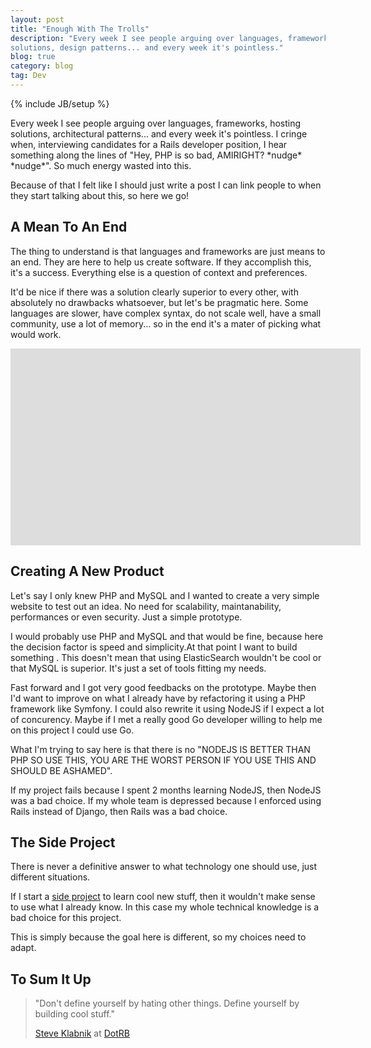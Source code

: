 ```yaml
---
layout: post
title: "Enough With The Trolls"
description: "Every week I see people arguing over languages, frameworks, hosting
solutions, design patterns... and every week it's pointless."
blog: true
category: blog
tag: Dev
---
```


{% include JB/setup %}

Every week I see people arguing over languages, frameworks, hosting
solutions, architectural patterns... and every week it's pointless.
I cringe when, interviewing candidates for a Rails developer position,
I hear something along the lines of "Hey, PHP is so bad, AMIRIGHT? \*nudge\*
\*nudge\*". So much energy wasted into this.

Because of that I felt like I should just write a post I can link people to when
they start talking about this, so here we go!

## A Mean To An End

The thing to understand is that languages and frameworks are just means
to an end. They are here to help us create software. If they accomplish
this, it's a success. Everything else is a question of context and preferences.

It'd be nice if there was a solution clearly superior to every other, with absolutely
no drawbacks whatsoever, but let's be pragmatic here. Some languages are
slower, have complex syntax, do not scale well, have a small community,
use a lot of memory... so in the end it's a mater of picking what would
work.

<div style="width:560px; margin: auto">
<object width="560" height="315"><param name="movie" value="http://www.youtube.com/v/b2F-DItXtZs?version=3&amp;hl=fr_FR&amp;rel=0"></param><param name="allowFullScreen" value="true"></param><param name="allowscriptaccess" value="always"></param><embed src="http://www.youtube.com/v/b2F-DItXtZs?version=3&amp;hl=fr_FR&amp;rel=0" type="application/x-shockwave-flash" width="560" height="315" allowscriptaccess="always" allowfullscreen="true"></embed></object>
</div>


## Creating A New Product

Let's say I only knew PHP and MySQL and I wanted to create a very simple
website to test out an idea. No need for scalability, maintanability,
performances or even security. Just a simple prototype.

I would probably use PHP and MySQL and that would be fine, because here the decision
factor is speed and simplicity.At that point I want to build something .
This doesn't mean that using ElasticSearch wouldn't be cool or that MySQL is
superior. It's just a set of tools fitting my needs.

Fast forward and I got very good feedbacks on the prototype. Maybe then I'd want to
improve on what I already have by refactoring it using a PHP framework like Symfony. I
could also rewrite it using NodeJS if I expect a lot of concurency.
Maybe if I met a really good Go developer willing to help me on this
project I could use Go.

What I'm trying to say here is that there is no "NODEJS IS BETTER THAN PHP SO USE THIS,
YOU ARE THE WORST PERSON IF YOU USE THIS AND SHOULD BE ASHAMED".

If my project fails because I spent 2 months learning NodeJS, then NodeJS
was a bad choice. If my whole team is depressed because I enforced
using Rails instead of Django, then Rails was a bad choice.

## The Side Project

There is never a definitive answer to what technology one should use, just different situations.

If I start a [side project](/blog/2012/01/09/start-working-on-your-side-project/) to
learn cool new stuff, then it wouldn't make sense to use what I already know.
In this case my whole technical knowledge is a bad choice for this project.

This is simply because the goal here is different, so my choices need to
adapt.

## To Sum It Up

> &quot;Don&#39;t define yourself by hating other things. Define yourself by building cool stuff.&quot;
>
> [Steve Klabnik](@steveklabni) at [DotRB](http://www.dotrb.eu/)
